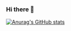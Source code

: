### Hi there 👋

[![Anurag's GitHub stats](https://github-readme-stats.vercel.app/api?username=maestro214)](https://github.com/anuraghazra/github-readme-stats)

<!--
**maestro214/maestro214** is a ✨ _special_ ✨ repository because its `README.md` (this file) appears on your GitHub profile.

Here are some ideas to get you started:

- 🔭 I’m currently working on ...
- 🌱 I’m currently learning ...
- 👯 I’m looking to collaborate on ...
- 🤔 I’m looking for help with ...
- 💬 Ask me about ...
- 📫 How to reach me: ...
- 😄 Pronouns: ...
- ⚡ Fun fact: ...
-->
